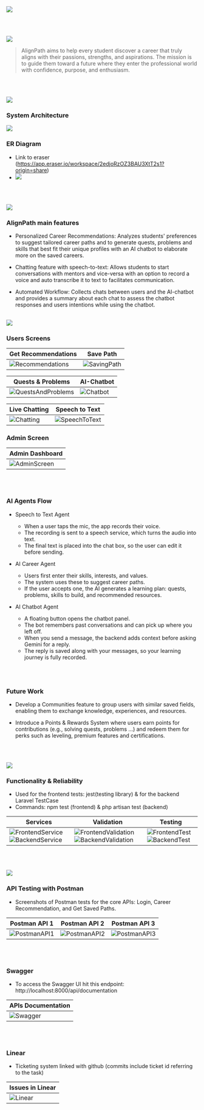 <img src="./readme/title1.svg"/>

<br><br>

<!-- project overview -->
<img src="./readme/title2.svg"/>

> AlignPath aims to help every student discover a career that truly aligns with their passions, strengths, and aspirations.
> The mission is to guide them toward a future where they enter the professional world with confidence, purpose, and enthusiasm.

<br><br>

<!-- System Design -->
<img src="./readme/title3.svg"/>

### System Architecture

<img src="./readme/demo/SystemArchitecture.png"/>

### ER Diagram

- Link to eraser (https://app.eraser.io/workspace/2edjoRzOZ3BAU3XtT2s1?origin=share)
- <img src="./readme/demo/ERDiagram.png"/>

<br><br>

<!-- Project Highlights -->
<img src="./readme/title4.svg"/>

### AlignPath main features

- Personalized Career Recommendations:
  Analyzes students' preferences to suggest tailored career paths and to generate quests, problems and skills that best fit their unique profiles with an AI chatbot to elaborate more on the saved careers.

- Chatting feature with speech-to-text:
  Allows students to start conversations with mentors and vice-versa with an option to record a voice and auto transcribe it to text to facilitates communication.

- Automated Workflow:
  Collects chats between users and the AI-chatbot and provides a summary about each chat to assess the chatbot responses and users intentions while using the chatbot.
  <br><br>

<!-- Demo -->
<img src="./readme/title5.svg"/>

### Users Screens

| Get Recommendations                                   | Save Path                                   |
| ----------------------------------------------------- | ------------------------------------------- |
| ![Recommendations](./readme/demo/Recommendations.gif) | ![SavingPath](./readme/demo/SavingPath.gif) |

| Quests & Problems                                         | AI-Chatbot                            |
| --------------------------------------------------------- | ------------------------------------- |
| ![QuestsAndProblems](./readme/demo/QuestsAndProblems.gif) | ![Chatbot](./readme/demo/Chatbot.gif) |

| Live Chatting                            | Speech to Text                                  |
| ---------------------------------------- | ----------------------------------------------- |
| ![Chatting](./readme/demo/LiveChats.gif) | ![SpeechToText](./readme/demo/SpeechToText.gif) |

### Admin Screen

| Admin Dashboard                                |
| ---------------------------------------------- |
| ![AdminScreen](./readme/demo/AdminFeature.gif) |

<br><br>

### AI Agents Flow

- Speech to Text Agent

  - When a user taps the mic, the app records their voice.
  - The recording is sent to a speech service, which turns the audio into text.
  - The final text is placed into the chat box, so the user can edit it before sending.

- AI Career Agent

  - Users first enter their skills, interests, and values.
  - The system uses these to suggest career paths.
  - If the user accepts one, the AI generates a learning plan: quests, problems, skills to build, and recommended resources.

- AI Chatbot Agent
  - A floating button opens the chatbot panel.
  - The bot remembers past conversations and can pick up where you left off.
  - When you send a message, the backend adds context before asking Gemini for a reply.
  - The reply is saved along with your messages, so your learning journey is fully recorded.

<br><br>

### Future Work

- Develop a Communities feature to group users with similar saved fields, enabling them to exchange knowledge, experiences, and resources.

- Introduce a Points & Rewards System where users earn points for contributions (e.g., solving quests, problems ...) and redeem them for perks such as leveling, premium features and certifications.

<br><br>

<!-- Development & Testing -->
<img src="./readme/title6.svg"/>

### Functionality & Reliability

- Used for the frontend tests: jest(testing library) & for the backend Laravel TestCase
- Commands: npm test (frontend) & php artisan test (backend)

| Services                                                                                                  | Validation                                                                                                            | Testing                                                                                       |
| --------------------------------------------------------------------------------------------------------- | --------------------------------------------------------------------------------------------------------------------- | --------------------------------------------------------------------------------------------- |
| ![FrontendService](./readme/demo/FrontendService.png) ![BackendService](./readme/demo/BackendService.png) | ![FrontendValidation](./readme/demo/FrontendValidation.png) ![BackendValidation](./readme/demo/BackendValidation.png) | ![FrontendTest](./readme/demo/FrontendTest.png) ![BackendTest](./readme/demo/BackendTest.png) |

<br><br>

<!-- Deployment -->
<img src="./readme/title7.svg"/>

### API Testing with Postman

- Screenshots of Postman tests for the core APIs: Login, Career Recommendation, and Get Saved Paths.

| Postman API 1                          | Postman API 2                          | Postman API 3                          |
| -------------------------------------- | -------------------------------------- | -------------------------------------- |
| ![PostmanAPI1](./readme/demo/API1.png) | ![PostmanAPI2](./readme/demo/API2.png) | ![PostmanAPI3](./readme/demo/API3.png) |

<br><br>

### Swagger

- To access the Swagger UI hit this endpoint: http://localhost:8000/api/documentation

| APIs Documentation                    |
| ------------------------------------- |
| ![Swagger](./readme/demo/Swagger.gif) |

<br><br>

### Linear

- Ticketing system linked with github (commits include ticket id referring to the task)

| Issues in Linear                    |
| ----------------------------------- |
| ![Linear](./readme/demo/Linear.gif) |
